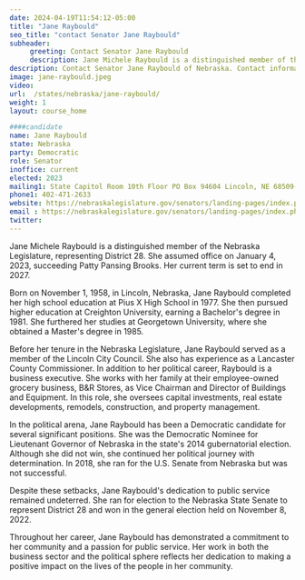 ```yaml
---
date: 2024-04-19T11:54:12-05:00
title: "Jane Raybould"
seo_title: "contact Senator Jane Raybould"
subheader:
     greeting: Contact Senator Jane Raybould
     description: Jane Michele Raybould is a distinguished member of the Nebraska Legislature, representing District 28. She assumed office on January 4, 2023, succeeding Patty Pansing Brooks. Her current term is set to end in 2027.
description: Contact Senator Jane Raybould of Nebraska. Contact information for Jane Raybould includes email address, phone number, and mailing address.
image: jane-raybould.jpeg
video:
url:  /states/nebraska/jane-raybould/
weight: 1
layout: course_home

####candidate
name: Jane Raybould
state: Nebraska
party: Democratic
role: Senator
inoffice: current
elected: 2023
mailing1: State Capitol Room 10th Floor PO Box 94604 Lincoln, NE 68509-4604
phone1: 402-471-2633
website: https://nebraskalegislature.gov/senators/landing-pages/index.php?District=28/
email : https://nebraskalegislature.gov/senators/landing-pages/index.php?District=28/
twitter:
---
```


Jane Michele Raybould is a distinguished member of the Nebraska Legislature, representing District 28. She assumed office on January 4, 2023, succeeding Patty Pansing Brooks. Her current term is set to end in 2027.

Born on November 1, 1958, in Lincoln, Nebraska, Jane Raybould completed her high school education at Pius X High School in 1977. She then pursued higher education at Creighton University, earning a Bachelor's degree in 1981. She furthered her studies at Georgetown University, where she obtained a Master's degree in 1985.

Before her tenure in the Nebraska Legislature, Jane Raybould served as a member of the Lincoln City Council. She also has experience as a Lancaster County Commissioner. In addition to her political career, Raybould is a business executive. She works with her family at their employee-owned grocery business, B&R Stores, as Vice Chairman and Director of Buildings and Equipment. In this role, she oversees capital investments, real estate developments, remodels, construction, and property management.

In the political arena, Jane Raybould has been a Democratic candidate for several significant positions. She was the Democratic Nominee for Lieutenant Governor of Nebraska in the state's 2014 gubernatorial election. Although she did not win, she continued her political journey with determination. In 2018, she ran for the U.S. Senate from Nebraska but was not successful.

Despite these setbacks, Jane Raybould's dedication to public service remained undeterred. She ran for election to the Nebraska State Senate to represent District 28 and won in the general election held on November 8, 2022.

Throughout her career, Jane Raybould has demonstrated a commitment to her community and a passion for public service. Her work in both the business sector and the political sphere reflects her dedication to making a positive impact on the lives of the people in her community.
